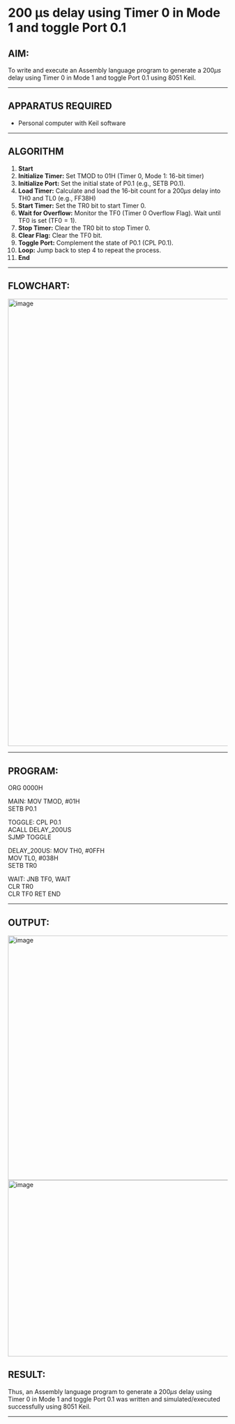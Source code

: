 # 200 µs delay using Timer 0 in Mode 1 and toggle Port 0.1

## AIM:
To write and execute an Assembly language program to generate a $200 \mu s$ delay using Timer 0 in Mode 1 and toggle Port 0.1 using 8051 Keil.

---
## APPARATUS REQUIRED
- Personal computer with Keil software

---

## ALGORITHM
1. **Start**
2. **Initialize Timer:** Set TMOD to 01H (Timer 0, Mode 1: 16-bit timer)
3. **Initialize Port:** Set the initial state of P0.1 (e.g., $\text{SETB P0.1}$).
4. **Load Timer:** Calculate and load the 16-bit count for a $200 \mu s$ delay into $\text{TH0}$ and $\text{TL0}$ (e.g., $\text{FF38H}$)
5. **Start Timer:** Set the TR0 bit to start Timer 0.
6. **Wait for Overflow:** Monitor the TF0 (Timer 0 Overflow Flag). Wait until $\text{TF0}$ is set ($\text{TF0}=1$).
7. **Stop Timer:** Clear the $\text{TR0}$ bit to stop Timer 0.
8. **Clear Flag:** Clear the $\text{TF0}$ bit.
9. **Toggle Port:** Complement the state of P0.1 ($\text{CPL P0.1}$).
10. **Loop:** Jump back to step 4 to repeat the process.
11. **End**
    
---

## FLOWCHART:
<img width="1024" height="1024" alt="image" src="https://github.com/user-attachments/assets/389ae382-4a84-4ef1-90da-874967d124d6" />

---

## PROGRAM:

ORG 0000H

MAIN:   MOV TMOD, #01H        
        SETB P0.1             

TOGGLE: CPL P0.1              
        ACALL DELAY_200US     
        SJMP TOGGLE          

DELAY_200US:
        MOV TH0, #0FFH        
        MOV TL0, #038H        
        SETB TR0              

WAIT:   JNB TF0, WAIT         
        CLR TR0               
        CLR TF0
        RET
END

---

## OUTPUT:
<img width="1579" height="560" alt="image" src="https://github.com/user-attachments/assets/ba8ae79f-6f59-4b16-9161-70acc5716733" />
<img width="625" height="404" alt="image" src="https://github.com/user-attachments/assets/847f3a22-432c-471b-a1cb-397a49eecb8a" />


## RESULT:

Thus, an Assembly language program to generate a $200 \mu s$ delay using Timer 0 in Mode 1 and toggle Port 0.1 was written and simulated/executed successfully using 8051 Keil.

---
